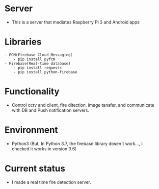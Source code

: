 # Server
- This is a server that mediates Raspberry Pi 3 and Android apps

# Libraries
    - FCM(Firebase Cloud Messaging)
        - pip install pyfcm
    - Firebase(Real-time database)
        - pip install requests
        - pip install python-firebase

# Functionality 
- Control cctv and client, fire ditection, image tansfer, and communicate with DB and Push notification servers.  

# Environment
- Python3 (But, In Python 3.7, the firebase library dosen't work..., I checked it works in version 3.6)

# Current status
- I made a real time fire detection server.
